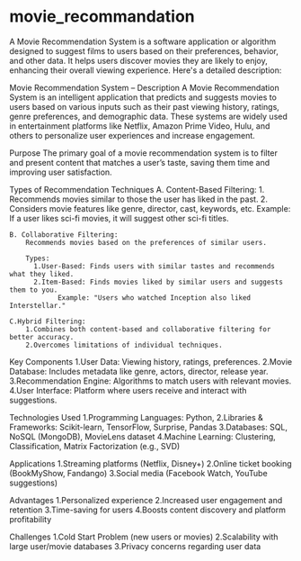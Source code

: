 # movie_recommandation

A Movie Recommendation System is a software application or algorithm designed to suggest films to users based on their preferences, behavior, and other data. It helps users discover movies they are likely to enjoy, enhancing their overall viewing experience. Here's a detailed description:

Movie Recommendation System – Description
        A Movie Recommendation System is an intelligent application that predicts and suggests movies to users based on various inputs such as their past viewing history, ratings, genre preferences, and demographic data. These systems are widely used in entertainment platforms like Netflix, Amazon Prime Video, Hulu, and others to personalize user experiences and increase engagement.

Purpose
        The primary goal of a movie recommendation system is to filter and present content that matches a user’s taste, saving them time and improving user satisfaction.

Types of Recommendation Techniques
    A.  Content-Based Filtering:
       1. Recommends movies similar to those the user has liked in the past.
       2. Considers movie features like genre, director, cast, keywords, etc.
            Example: If a user likes sci-fi movies, it will suggest other sci-fi titles.

    B. Collaborative Filtering:
        Recommends movies based on the preferences of similar users.

        Types:
          1.User-Based: Finds users with similar tastes and recommends what they liked.
          2.Item-Based: Finds movies liked by similar users and suggests them to you.
                Example: "Users who watched Inception also liked Interstellar."

    C.Hybrid Filtering:
        1.Combines both content-based and collaborative filtering for better accuracy.
        2.Overcomes limitations of individual techniques.



Key Components
    1.User Data: Viewing history, ratings, preferences.
    2.Movie Database: Includes metadata like genre, actors, director, release year.
    3.Recommendation Engine: Algorithms to match users with relevant movies.
    4.User Interface: Platform where users receive and interact with suggestions.


Technologies Used
    1.Programming Languages: Python,
    2.Libraries & Frameworks: Scikit-learn, TensorFlow, Surprise, Pandas
    3.Databases: SQL, NoSQL (MongoDB), MovieLens dataset
    4.Machine Learning: Clustering, Classification, Matrix Factorization (e.g., SVD)



Applications
    1.Streaming platforms (Netflix, Disney+)
    2.Online ticket booking (BookMyShow, Fandango)
    3.Social media (Facebook Watch, YouTube suggestions)

Advantages
    1.Personalized experience
    2.Increased user engagement and retention
    3.Time-saving for users
    4.Boosts content discovery and platform profitability



Challenges
    1.Cold Start Problem (new users or movies)
    2.Scalability with large user/movie databases
    3.Privacy concerns regarding user data

